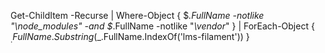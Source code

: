 Get-ChildItem -Recurse | Where-Object { $_.FullName -notlike "*\node_modules*" -and $_.FullName -notlike "*\vendor*" } | ForEach-Object { $_.FullName.Substring($_.FullName.IndexOf('lms-filament')) }